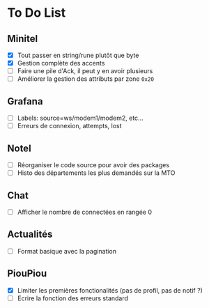 # To Do List

## Minitel

* [x] Tout passer en string/rune plutôt que byte
* [x] Gestion complète des accents
* [ ] Faire une pile d'Ack, il peut y en avoir plusieurs
* [ ] Améliorer la gestion des attributs par zone `0x20`

## Grafana

* [ ] Labels: source=ws/modem1/modem2, etc...
* [ ] Erreurs de connexion, attempts, lost

## Notel

* [ ] Réorganiser le code source pour avoir des packages
* [ ] Histo des départements les plus demandés sur la MTO

## Chat

* [ ] Afficher le nombre de connectées en rangée 0

## Actualités

* [ ] Format basique avec la pagination

## PiouPiou

* [x] Limiter les premières fonctionalités (pas de profil, pas de notif ?)
* [ ] Ecrire la fonction des erreurs standard
